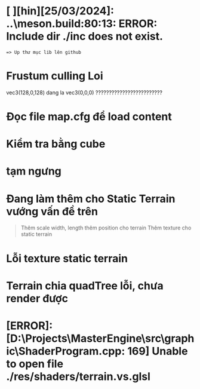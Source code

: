 
# [ ][hin][25/03/2024]: ..\meson.build:80:13: ERROR: Include dir ./inc does not exist.
	=> Up thư mục lib lên github

# Frustum culling Loi
vec3(128,0,128) dang la vec3(0,0,0) ?????????????????????????

# Đọc file map.cfg để load content

# Kiểm tra bằng cube

# tạm ngưng

# Đang làm thêm cho Static Terrain vướng vấn đề trên
> Thêm scale width, length
> thêm position cho terrain
> Thêm texture cho static terrain

# Lỗi texture static terrain

# Terrain chia quadTree lỗi, chưa render được

# [ERROR]: [D:\Projects\MasterEngine\src\graphic\ShaderProgram.cpp: 169] Unable to open file ./res/shaders/terrain.vs.glsl
